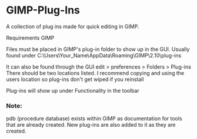 # GIMP-Plug-Ins

A collection of plug ins made for quick editing in GIMP.

Requirements
GIMP

Files must be placed in GIMP's plug-in folder to show up in the GUI.
Usually found under 
C:\Users\Your_Name\AppData\Roaming\GIMP\2.10\plug-ins

It can also be found through the GUI
edit > preferences > Folders > Plug-ins
There should be two locations listed. 
I recommend copying and using the users location so plug-ins don't get wiped if you reinstall

Plug-ins will show up under Functionality in the toolbar



### Note: 
pdb (procedure database) exists within GIMP as documentation for tools that are already created. New plug-ins are also added to it as they are created. 
